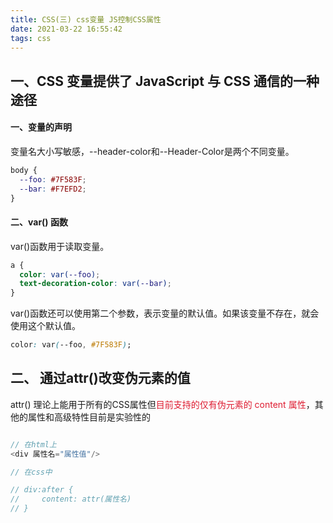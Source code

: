 ```yaml
---
title: CSS(三) css变量 JS控制CSS属性
date: 2021-03-22 16:55:42
tags: css
---
```


## 一、CSS 变量提供了 JavaScript 与 CSS 通信的一种途径

#### 一、变量的声明
变量名大小写敏感，--header-color和--Header-Color是两个不同变量。
```css
body {
  --foo: #7F583F;
  --bar: #F7EFD2;
}
```

#### 二、var() 函数
var()函数用于读取变量。
```css
a {
  color: var(--foo);
  text-decoration-color: var(--bar);
}
```
var()函数还可以使用第二个参数，表示变量的默认值。如果该变量不存在，就会使用这个默认值。

```css
color: var(--foo, #7F583F);
```


## 二、 通过attr()改变伪元素的值

attr() 理论上能用于所有的CSS属性但<font color='#de1c31'>目前支持的仅有伪元素的 content 属性</font>，其他的属性和高级特性目前是实验性的

```javascript

// 在html上
<div 属性名="属性值"/>

// 在css中

// div:after {
//     content: attr(属性名)
// }
```